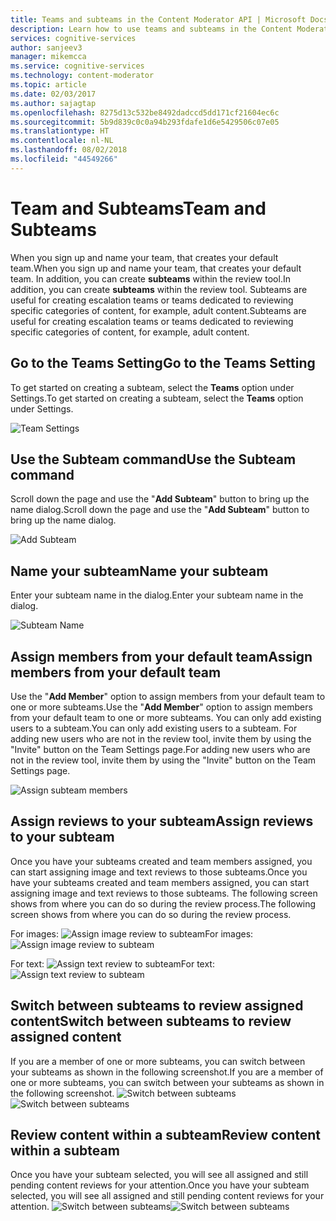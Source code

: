 ```yaml
---
title: Teams and subteams in the Content Moderator API | Microsoft Docs
description: Learn how to use teams and subteams in the Content Moderator API for Cognitive Services.
services: cognitive-services
author: sanjeev3
manager: mikemcca
ms.service: cognitive-services
ms.technology: content-moderator
ms.topic: article
ms.date: 02/03/2017
ms.author: sajagtap
ms.openlocfilehash: 8275d13c532be8492dadccd5dd171cf21604ec6c
ms.sourcegitcommit: 5b9d839c0c0a94b293fdafe1d6e5429506c07e05
ms.translationtype: HT
ms.contentlocale: nl-NL
ms.lasthandoff: 08/02/2018
ms.locfileid: "44549266"
---
```

# <a name="team-and-subteams"></a><span data-ttu-id="5fe77-103">Team and Subteams</span><span class="sxs-lookup"><span data-stu-id="5fe77-103">Team and Subteams</span></span> #

<span data-ttu-id="5fe77-104">When you sign up and name your team, that creates your default team.</span><span class="sxs-lookup"><span data-stu-id="5fe77-104">When you sign up and name your team, that creates your default team.</span></span> <span data-ttu-id="5fe77-105">In addition, you can create **subteams** within the review tool.</span><span class="sxs-lookup"><span data-stu-id="5fe77-105">In addition, you can create **subteams** within the review tool.</span></span> <span data-ttu-id="5fe77-106">Subteams are useful for creating escalation teams or teams dedicated to reviewing specific categories of content, for example, adult content.</span><span class="sxs-lookup"><span data-stu-id="5fe77-106">Subteams are useful for creating escalation teams or teams dedicated to reviewing specific categories of content, for example, adult content.</span></span>

## <a name="go-to-the-teams-setting"></a><span data-ttu-id="5fe77-107">Go to the Teams Setting</span><span class="sxs-lookup"><span data-stu-id="5fe77-107">Go to the Teams Setting</span></span> ##

<span data-ttu-id="5fe77-108">To get started on creating a subteam, select the **Teams** option under Settings.</span><span class="sxs-lookup"><span data-stu-id="5fe77-108">To get started on creating a subteam, select the **Teams** option under Settings.</span></span>

![Team Settings](https://docstestmedia1.blob.core.windows.net/azure-media/articles/cognitive-services/Content-Moderator/Review-Tool-User-Guide/images/0-Teams-1.PNG)

## <a name="use-the-subteam-command"></a><span data-ttu-id="5fe77-110">Use the Subteam command</span><span class="sxs-lookup"><span data-stu-id="5fe77-110">Use the Subteam command</span></span> ##

<span data-ttu-id="5fe77-111">Scroll down the page and use the "**Add Subteam**" button to bring up the name dialog.</span><span class="sxs-lookup"><span data-stu-id="5fe77-111">Scroll down the page and use the "**Add Subteam**" button to bring up the name dialog.</span></span>

![Add Subteam](https://docstestmedia1.blob.core.windows.net/azure-media/articles/cognitive-services/Content-Moderator/Review-Tool-User-Guide/images/1-Teams-1.PNG)

## <a name="name-your-subteam"></a><span data-ttu-id="5fe77-113">Name your subteam</span><span class="sxs-lookup"><span data-stu-id="5fe77-113">Name your subteam</span></span> ##

<span data-ttu-id="5fe77-114">Enter your subteam name in the dialog.</span><span class="sxs-lookup"><span data-stu-id="5fe77-114">Enter your subteam name in the dialog.</span></span> 

![Subteam Name](https://docstestmedia1.blob.core.windows.net/azure-media/articles/cognitive-services/Content-Moderator/Review-Tool-User-Guide/images/1-Teams-2.PNG)

## <a name="assign-members-from-your-default-team"></a><span data-ttu-id="5fe77-116">Assign members from your default team</span><span class="sxs-lookup"><span data-stu-id="5fe77-116">Assign members from your default team</span></span> ##

<span data-ttu-id="5fe77-117">Use the "**Add Member**" option to assign members from your default team to one or more subteams.</span><span class="sxs-lookup"><span data-stu-id="5fe77-117">Use the "**Add Member**" option to assign members from your default team to one or more subteams.</span></span> <span data-ttu-id="5fe77-118">You can only add existing users to a subteam.</span><span class="sxs-lookup"><span data-stu-id="5fe77-118">You can only add existing users to a subteam.</span></span> <span data-ttu-id="5fe77-119">For adding new users who are not in the review tool, invite them by using the "Invite" button on the Team Settings page.</span><span class="sxs-lookup"><span data-stu-id="5fe77-119">For adding new users who are not in the review tool, invite them by using the "Invite" button on the Team Settings page.</span></span>

![Assign subteam members](https://docstestmedia1.blob.core.windows.net/azure-media/articles/cognitive-services/Content-Moderator/Review-Tool-User-Guide/images/1-Teams-3.PNG)

## <a name="assign-reviews-to-your-subteam"></a><span data-ttu-id="5fe77-121">Assign reviews to your subteam</span><span class="sxs-lookup"><span data-stu-id="5fe77-121">Assign reviews to your subteam</span></span> ##

<span data-ttu-id="5fe77-122">Once you have your subteams created and team members assigned, you can start assigning image and text reviews to those subteams.</span><span class="sxs-lookup"><span data-stu-id="5fe77-122">Once you have your subteams created and team members assigned, you can start assigning image and text reviews to those subteams.</span></span> <span data-ttu-id="5fe77-123">The following screen shows from where you can do so during the review process.</span><span class="sxs-lookup"><span data-stu-id="5fe77-123">The following screen shows from where you can do so during the review process.</span></span>

<span data-ttu-id="5fe77-124">For images: ![Assign image review to subteam](https://docstestmedia1.blob.core.windows.net/azure-media/articles/cognitive-services/Content-Moderator/Review-Tool-User-Guide/images/3-Review-Image-Subteam-1.PNG)</span><span class="sxs-lookup"><span data-stu-id="5fe77-124">For images: ![Assign image review to subteam](https://docstestmedia1.blob.core.windows.net/azure-media/articles/cognitive-services/Content-Moderator/Review-Tool-User-Guide/images/3-Review-Image-Subteam-1.PNG)</span></span>

<span data-ttu-id="5fe77-125">For text: ![Assign text review to subteam](https://docstestmedia1.blob.core.windows.net/azure-media/articles/cognitive-services/Content-Moderator/Review-Tool-User-Guide/images/3-Review-Text-3-Escalate-2.PNG)</span><span class="sxs-lookup"><span data-stu-id="5fe77-125">For text: ![Assign text review to subteam](https://docstestmedia1.blob.core.windows.net/azure-media/articles/cognitive-services/Content-Moderator/Review-Tool-User-Guide/images/3-Review-Text-3-Escalate-2.PNG)</span></span>

## <a name="switch-between-subteams-to-review-assigned-content"></a><span data-ttu-id="5fe77-126">Switch between subteams to review assigned content</span><span class="sxs-lookup"><span data-stu-id="5fe77-126">Switch between subteams to review assigned content</span></span> ##

<span data-ttu-id="5fe77-127">If you are a member of one or more subteams, you can switch between your subteams as shown in the following screenshot.</span><span class="sxs-lookup"><span data-stu-id="5fe77-127">If you are a member of one or more subteams, you can switch between your subteams as shown in the following screenshot.</span></span>
<span data-ttu-id="5fe77-128">![Switch between subteams](https://docstestmedia1.blob.core.windows.net/azure-media/articles/cognitive-services/Content-Moderator/Review-Tool-User-Guide/images/3-Review-Image-Subteam-2.PNG)</span><span class="sxs-lookup"><span data-stu-id="5fe77-128">![Switch between subteams](https://docstestmedia1.blob.core.windows.net/azure-media/articles/cognitive-services/Content-Moderator/Review-Tool-User-Guide/images/3-Review-Image-Subteam-2.PNG)</span></span>

## <a name="review-content-within-a-subteam"></a><span data-ttu-id="5fe77-129">Review content within a subteam</span><span class="sxs-lookup"><span data-stu-id="5fe77-129">Review content within a subteam</span></span> ##

<span data-ttu-id="5fe77-130">Once you have your subteam selected, you will see all assigned and still pending content reviews for your attention.</span><span class="sxs-lookup"><span data-stu-id="5fe77-130">Once you have your subteam selected, you will see all assigned and still pending content reviews for your attention.</span></span>
<span data-ttu-id="5fe77-131">![Switch between subteams](https://docstestmedia1.blob.core.windows.net/azure-media/articles/cognitive-services/Content-Moderator/Review-Tool-User-Guide/images/3-Review-Image-Subteam-3.PNG)</span><span class="sxs-lookup"><span data-stu-id="5fe77-131">![Switch between subteams](https://docstestmedia1.blob.core.windows.net/azure-media/articles/cognitive-services/Content-Moderator/Review-Tool-User-Guide/images/3-Review-Image-Subteam-3.PNG)</span></span>








